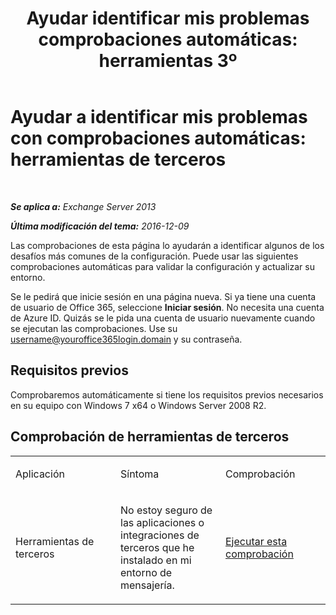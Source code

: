 ﻿---
title: 'Ayudar identificar mis problemas comprobaciones automáticas: herramientas 3º'
TOCTitle: 'Ayudar a identificar mis problemas con comprobaciones automáticas: herramientas de terceros'
ms:assetid: 83b71e35-892e-44e3-9fce-c608b49bbc61
ms:mtpsurl: https://technet.microsoft.com/es-es/library/Dn793974(v=EXCHG.150)
ms:contentKeyID: 62633064
ms.date: 05/22/2018
mtps_version: v=EXCHG.150
ms.translationtype: MT
---

# Ayudar a identificar mis problemas con comprobaciones automáticas: herramientas de terceros

 

_**Se aplica a:** Exchange Server 2013_

_**Última modificación del tema:** 2016-12-09_

Las comprobaciones de esta página lo ayudarán a identificar algunos de los desafíos más comunes de la configuración. Puede usar las siguientes comprobaciones automáticas para validar la configuración y actualizar su entorno.

Se le pedirá que inicie sesión en una página nueva. Si ya tiene una cuenta de usuario de Office 365, seleccione **Iniciar sesión**. No necesita una cuenta de Azure ID. Quizás se le pida una cuenta de usuario nuevamente cuando se ejecutan las comprobaciones. Use su username@youroffice365login.domain y su contraseña.

## Requisitos previos

Comprobaremos automáticamente si tiene los requisitos previos necesarios en su equipo con Windows 7 x64 o Windows Server 2008 R2.

## Comprobación de herramientas de terceros


<table>
<colgroup>
<col style="width: 33%" />
<col style="width: 33%" />
<col style="width: 33%" />
</colgroup>
<tbody>
<tr class="odd">
<td><p>Aplicación</p></td>
<td><p>Síntoma</p></td>
<td><p>Comprobación</p></td>
</tr>
<tr class="even">
<td><p>Herramientas de terceros</p></td>
<td><p>No estoy seguro de las aplicaciones o integraciones de terceros que he instalado en mi entorno de mensajería.</p></td>
<td><p><a href="https://go.microsoft.com/?linkid=9834907">Ejecutar esta comprobación</a></p></td>
</tr>
</tbody>
</table>

